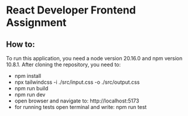 # React Developer Frontend Assignment

## How to:

To run this application, you need a node version 20.16.0 and npm version 10.8.1.
After cloning the repository, you need to:

- npm install
- npx tailwindcss -i ./src/input.css -o ./src/output.css    
- npm run build
- npm run dev
- open browser and navigate to: http://localhost:5173
- for running tests open terminal and write: npm run test

